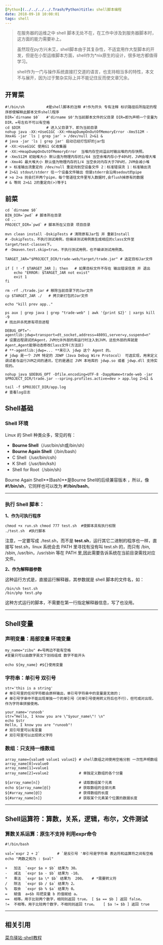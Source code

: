 ```yaml
---
[Python](../../../../.Trash/Python)title: shell脚本编程
date: 2018-09-18 10:08:01
tags: shell
---
```


> 在服务器的运维之中 shell 脚本无处不在，在工作中涉及到服务器脚本时，这方面的能力需要补上。
>
> 虽然现在py方兴未艾，shell脚本由于其复杂性，不适宜用作大型脚本的开发，但是在小型运维脚本方面，shell作为*nix原生的设计，很多地方都值得学习。
>
> shell作为一门与操作系统直接打交道的语言，也支持相当多的特性，本文不与展开，因为过于繁杂实际上并不能记住反而使文章冗余。

<!--more-->

## 开胃菜

```shell
#!/bin/sh          #是shell脚本的注释 #!作为开头 专有注释 标识路径后所指定的程序即使解释此脚本文件shell程序
DIR=`dirname $0`   #'dirname $0'为当前脚本文件的父目录 DIR=即为声明一个变量为DIR，=号左右不可以有空格
cd $DIR			   # 进入父目录下、即为当前目录
nohup java -XX:+UseG1GC -XX:+HeapDumpOnOutOfMemoryError -Xms512M -Xmx4G -jar `ls | grep jar` > /dev/null 2>&1 & 
# java -jar 'ls | grep jar' 启动已经打包好的jar包
# -XX:+UseG1GC 使用G1 GC收集器 
# -XX:+HeapDumpOnOutOfMemoryError  当堆内存空间溢出时输出堆的内存快照。
# -Xms512M 初始堆大小 默认值为物理内存的1/64 当空余堆内存小于40%时，JVM会增大堆
# -Xmx4G 最大堆大小 默认值为物理内存的1/4 当空余对内存大于70%时，JVM会减小堆
# > 标准输出流重定向 /dev/null 重定向到空设备文件 2：标准错误流 1：标准输出流
# 2>&1 stdout/stderr 往一个设备文件输出 但是stderr会沿用sedout的pipe 
# >a 2>a 则会打开两个pipe，每个管道往文件里写入数据时,会flush掉原有的数据
# & 等同 2>&1 2的重定向(>)等于1
```

## 前菜

```shell
cd `dirname $0`
BIN_DIR=`pwd` # 脚本所在目录
cd ..
PROJECT_DIR=`pwd` # 脚本所在父目录 项目目录

mvn clean install -DskipTests # 清除原有Jar包 并 重新Install
# -DskipTests，不执行测试用例，但编译测试用例类生成相应的class文件至target/test-classes下。
# -Dmaven.test.skip=true，不执行测试用例，也不编译测试用例类。

TARGET_JAR="$PROJECT_DIR/trade-web/target/trade.jar" # 选定目标Jar文件

if [ ! -f $TARGET_JAR ]; then	# 如果目标文件不存在 输出错误信息 并 退出
    echo "ERROR: $TARGET_JAR not exist"
    exit 1
fi

rm -rf ./trade.jar # 移除当前目录下的Jar文件
cp $TARGET_JAR ./	# 拷贝新打包的Jar文件

echo "kill prev app.."

ps aux | grep java | grep "trade-web" | awk '{print $2}' | xargs kill -9
# 找出并杀死原有项目进程

DEBUG_OPT="-agentlib:jdwp=transport=dt_socket,address=48091,server=y,suspend=n"
# 设置远程调试的Agent，JVM允许外部的库运行时注入到JVM，这些外部的库就是Agent,Agent能够动态修改Class文件(方法区)
# **-agentlib:jdwp=... **来引入 jdwp 这个 Agent 的。
# jdwp 是一个 JVM 特定的 JDWP（Java Debug Wire Protocol） 可选实现，用来定义调试者与运行JVM之间的通讯，它的是通过 JVM 本地库的 jdwp.so 或者 jdwp.dll 支持实现的。

nohup java $DEBUG_OPT -Dfile.encoding=UTF-8 -DappName=trade-web -jar $PROJECT_DIR/trade.jar --spring.profiles.active=dev > app.log 2>&1 &

tail -f $PROJECT_DIR/app.log
# 查看log日志 
```



## Shell基础

### Shell 环境

Linux 的 Shell 种类众多，常见的有：

- **Bourne Shell**（/usr/bin/sh或/bin/sh）
- **Bourne Again Shell**（/bin/bash）
- C Shell（/usr/bin/csh）
- K Shell（/usr/bin/ksh）
- Shell for Root（/sbin/sh）

 Bourne Again Shell**(Bash)**是Bourne Shell的后续兼容版本  ，所以，像 **#!/bin/sh**，它同样也可以改为 **#!/bin/bash**。

---



### 执行 Shell 脚本：

**1、作为可执行程序**

```shell
chmod +x run.sh chmod 777 test.sh  #使脚本具有执行权限
./test.sh  #执行脚本
```

注意，一定要写成 ./test.sh，而不是 **test.sh**，运行其它二进制的程序也一样，直接写 test.sh，linux 系统会去 PATH 里寻找有没有叫 test.sh 的，而只有 /bin, /sbin, /usr/bin，/usr/sbin 等在 PATH 里,因此需要告诉系统在当前目录需找对应文件。

**2、作为解释器参数**

这种运行方式是，直接运行解释器，其参数就是 shell 脚本的文件名，如：

```
/bin/sh test.sh
/bin/php test.php
```

这种方式运行的脚本，不需要在第一行指定解释器信息，写了也没用。

---

## Shell变量

### 声明变量：局部变量 环境变量

~~~shell
my_name="zibu" #=号两边不能有空格 
#变量只可以由数字英文下划线组成 数字不能开头

echo ${my_name} #${}使用变量

~~~



### 字符串：单引号 双引号

```shell
str='this is a string' 
# 单引号里的任何字符都会原样输出，单引号字符串中的变量是无效的；
# 单引号字串中不能出现单独一个的单引号（对单引号使用转义符后也不行），但可成对出现，作为字符串拼接使用。

your_name='runoob'
str="Hello, I know you are \"$your_name\"! \n"
echo $str
Hello, I know you are "runoob"! 
# 双引号里可以有变量 
# 双引号里可以出现转义字符
```



### 数组：只支持一维数组

```shell
array_name={value0 value1 value2} # shell数组之间使用空格分割 一次性声明数组
array_name[0]=value0
array_name[1]=value1
array_name[2]=value2  			  # 单独定义数组的各个分量

${array_name[n]}				  # 读取数组某个元素
echo ${array_name[@]}			  # 获取数组的全部元素
${#array_name[@]}				  # 获得数组的长度
${#array_name[n]}				  # 获取某个元素某个位置的数据长度
```



---

## Shell运算符：算数，关系，逻辑，布尔，文件测试

### 算数关系运算：原生不支持 利用expr命令

```shell
#!/bin/bash

val=`expr 2 + 2`		# `是反引号 '单引号是字符串 表达符和运算符之间有空格
echo "两数之和为 : $val"

+	加法	`expr $a + $b` 结果为 30。
-	减法	`expr $a - $b` 结果为 -10。
*	乘法	`expr $a \* $b` 结果为  200。 	# *需要转义符
/	除法	`expr $b / $a` 结果为 2。
%	取余	`expr $b % $a` 结果为 0。
=	赋值	a=$b 将把变量 b 的值赋给 a。
==	相等。用于比较两个数字，相同则返回 true。	[ $a == $b ] 返回 false。
!=	不相等。用于比较两个数字，不相同则返回 true。	[ $a != $b ] 返回 true
```



---

## 相关引用

[菜鸟驿站-shell教程](http://www.runoob.com/linux/linux-shell.html)